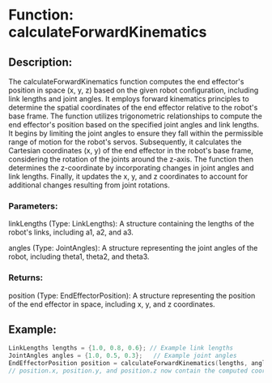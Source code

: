 # Function: calculateForwardKinematics

## Description:

The calculateForwardKinematics function computes the end effector's position in space (x, y, z) based on the given robot configuration, including link lengths and joint angles. It employs forward kinematics principles to determine the spatial coordinates of the end effector relative to the robot's base frame.
The function utilizes trigonometric relationships to compute the end effector's position based on the specified joint angles and link lengths. It begins by limiting the joint angles to ensure they fall within the permissible range of motion for the robot's servos. Subsequently, it calculates the Cartesian coordinates (x, y) of the end effector in the robot's base frame, considering the rotation of the joints around the z-axis. The function then determines the z-coordinate by incorporating changes in joint angles and link lengths. Finally, it updates the x, y, and z coordinates to account for additional changes resulting from joint rotations.

### Parameters:

linkLengths (Type: LinkLengths): A structure containing the lengths of the robot's links, including a1, a2, and a3.

angles (Type: JointAngles): A structure representing the joint angles of the robot, including theta1, theta2, and theta3.

### Returns:

position (Type: EndEffectorPosition): A structure representing the position of the end effector in space, including x, y, and z coordinates.

## Example:
```cpp
LinkLengths lengths = {1.0, 0.8, 0.6}; // Example link lengths
JointAngles angles = {1.0, 0.5, 0.3};   // Example joint angles
EndEffectorPosition position = calculateForwardKinematics(lengths, angles);
// position.x, position.y, and position.z now contain the computed coordinates of the end effector
```

